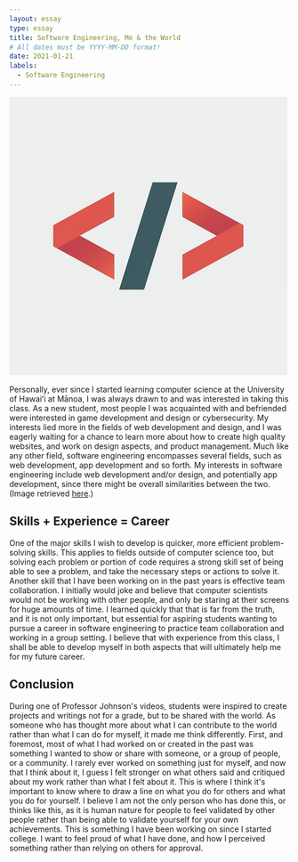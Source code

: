 ```yaml
---
layout: essay
type: essay
title: Software Engineering, Me & the World
# All dates must be YYYY-MM-DD format!
date: 2021-01-21
labels:
  - Software Engineering
---
```


<img class="ui medium right floated image" src="../images/code1.jpg">

Personally, ever since I started learning computer science at the University of Hawaiʻi at Mānoa, I was always drawn to and was interested in taking this class. As a new student, most people I was acquainted with and befriended were interested in game development and design or cybersecurity. My interests lied more in the fields of web development and design, and I was eagerly waiting for a chance to learn more about how to create high quality websites, and work on design aspects, and product management. Much like any other field, software engineering encompasses several fields, such as web development, app development and so forth. My interests in software engineering include web development and/or design, and potentially app development, since there might be overall similarities between the two. (Image retrieved  <a href="https://www.pinterest.cl/pin/368239707036506335/">here</a>.)

## Skills + Experience = Career

One of the major skills I wish to develop is quicker, more efficient problem-solving skills. This applies to fields outside of computer science too, but solving each problem or portion of code requires a strong skill set of being able to see a problem, and take the necessary steps or actions to solve it. Another skill that I have been working on in the past years is effective team collaboration. I initially would joke and believe that computer scientists would not be working with other people, and only be staring at their screens for huge amounts of time. I learned quickly that that is far from the truth, and it is not only important, but essential for aspiring students wanting to pursue a career in software engineering to practice team collaboration and working in a group setting. I believe that with experience from this class, I shall be able to develop myself in both aspects that will ultimately help me for my future career.

## Conclusion

During one of Professor Johnson's videos, students were inspired to create projects and writings not for a grade, but to be shared with the world. As someone who has thought more about what I can contribute to the world rather than what I can do for myself, it made me think differently. First, and foremost, most of what I had worked on or created in the past was something I wanted to show or share with someone, or a group of people, or a community. I rarely ever worked on something just for myself, and now that I think about it, I guess I felt stronger on what others said and critiqued about my work rather than what I felt about it. This is where I think it's important to know where to draw a line on what you do for others and what you do for yourself. I believe I am not the only person who has done this, or thinks like this, as it is human nature for people to feel validated by other people rather than being able to validate yourself for your own achievements. This is something I have been working on since I started college. I want to feel proud of what I have done, and how I perceived something rather than relying on others for approval.
